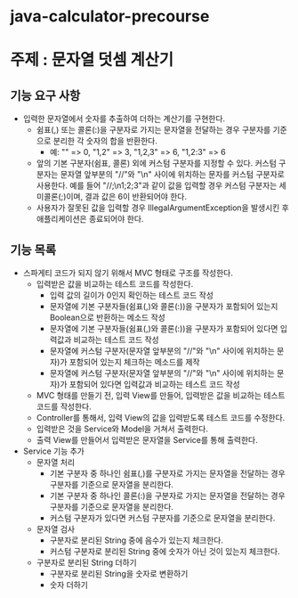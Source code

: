 # java-calculator-precourse
# 주제 : 문자열 덧셈 계산기
## 기능 요구 사항
- 입력한 문자열에서 숫자를 추출하여 더하는 계산기를 구현한다.
    - 쉼표(,) 또는 콜론(:)을 구분자로 가지는 문자열을 전달하는 경우 구분자를 기준으로 분리한 각 숫자의 합을 반환한다.
        - 예: "" => 0, "1,2" => 3, "1,2,3" => 6, "1,2:3" => 6
    - 앞의 기본 구분자(쉼표, 콜론) 외에 커스텀 구분자를 지정할 수 있다. 커스텀 구분자는
      문자열 앞부분의 "//"와 "\n" 사이에 위치하는 문자를 커스텀 구분자로 사용한다.
      예를 들어 "//;\n1;2;3"과 같이 값을 입력할 경우 커스텀 구분자는 세미콜론(;)이며, 결과 값은 6이 반환되어야 한다.
    - 사용자가 잘못된 값을 입력할 경우 IllegalArgumentException을 발생시킨 후 애플리케이션은 종료되어야 한다.

## 기능 목록
- 스파게티 코드가 되지 않기 위해서 MVC 형태로 구조를 작성한다.
    - 입력받은 값을 비교하는 테스트 코드를 작성한다.
      - 입력 값의 길이가 0인지 확인하는 테스트 코드 작성
      - 문자열에 기본 구분자들(쉼표(,)와 콜론(:))을 구분자가 포함되어 있는지 Boolean으로 반환하는 메소드 작성
      - 문자열에 기본 구분자들(쉼표(,)와 콜론(:))을 구분자가 포함되어 있다면 입력값과 비교하는 테스트 코드 작성
      - 문자열에 커스텀 구분자(문자열 앞부분의 "//"와 "\n" 사이에 위치하는 문자)가 포함되어 있는지 체크하는 메소드를 제작
      - 문자열에 커스텀 구분자(문자열 앞부분의 "//"와 "\n" 사이에 위치하는 문자)가 포함되어 있다면 입력값과 비교하는 테스트 코드 작성
    - MVC 형태를 만들기 전, 입력 View를 만들어, 입력받은 값을 비교하는 테스트 코드를 작성한다.
    - Controller를 통해서, 입력 View의 값을 입력받도록 테스트 코드를 수정한다.
    - 입력받은 것을 Service와 Model을 거쳐서 출력한다.
    - 출력 View를 만들어서 입력받은 문자열을 Service를 통해 출력한다.
- Service 기능 추가
    - 문자열 처리
        - 기본 구분자 중 하나인 쉼표(,)를 구분자로 가지는 문자열을 전달하는 경우 구분자를 기준으로 문자열을 분리한다.
        - 기본 구분자 중 하나인 콜론(:)을 구분자로 가지는 문자열을 전달하는 경우 구분자를 기준으로 문자열을 분리한다.
        - 커스텀 구분자가 있다면 커스텀 구분자를 기준으로 문자열을 분리한다.
    - 문자열 검사
        - 구분자로 분리된 String 중에 음수가 있는지 체크한다.
        - 커스텀 구분자로 분리된 String 중에 숫자가 아닌 것이 있는지 체크한다.
    - 구분자로 분리된 String 더하기
        - 구분자로 분리된 String을 숫자로 변환하기
        - 숫자 더하기
